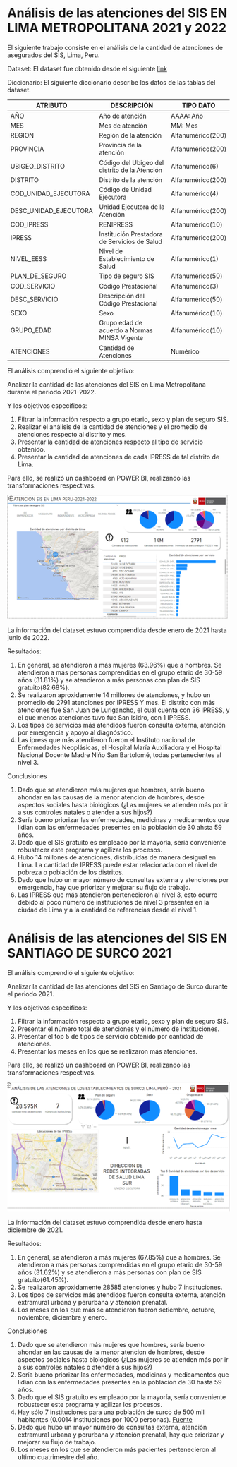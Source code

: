 # Análisis de las atenciones del SIS EN LIMA METROPOLITANA 2021 y 2022

El siguiente trabajo consiste en el análisis de la cantidad de atenciones de asegurados del SIS, Lima, Peru. 

Dataset:
El dataset fue obtenido desde el siguiente [link](https://www.datosabiertos.gob.pe/dataset/datos-de-atenciones-realizadas-las-asegurados-seguro-integral-de-salud-sis)

Diccionario:
El siguiente diccionario describe los datos de las tablas del dataset. 


| ATRIBUTO              	| DESCRIPCIÓN                                   	| TIPO DATO         	|
|-----------------------	|-----------------------------------------------	|-------------------	|
| AÑO                   	| Año de atención                               	| AAAA: Año         	|
| MES                   	| Mes de atención                               	| MM: Mes           	|
| REGION                	| Región de la atención                         	| Alfanumérico(200) 	|
| PROVINCIA             	| Provincia de la atención                      	| Alfanumérico(200) 	|
| UBIGEO_DISTRITO       	| Código del Ubigeo del distrito de la Atención 	| Alfanumérico(6)   	|
| DISTRITO              	| Distrito de la atención                       	| Alfanumérico(200) 	|
| COD_UNIDAD_EJECUTORA  	| Código de Unidad Ejecutora                    	| Alfanumérico(4)   	|
| DESC_UNIDAD_EJECUTORA 	| Unidad Ejecutora de la Atención               	| Alfanumérico(200) 	|
| COD_IPRESS            	| RENIPRESS                                     	| Alfanumérico(10)  	|
| IPRESS                	| Institución Prestadora de Servicios de Salud  	| Alfanumérico(200) 	|
| NIVEL_EESS            	| Nivel de Establecimiento de Salud             	| Alfanumérico(1)   	|
| PLAN_DE_SEGURO        	| Tipo de seguro SIS                            	| Alfanumérico(50)  	|
| COD_SERVICIO          	| Código Prestacional                           	| Alfanumérico(3)   	|
| DESC_SERVICIO         	| Descripción del Código Prestacional           	| Alfanumérico(50)  	|
| SEXO                  	| Sexo                                          	| Alfanumérico(10)  	|
| GRUPO_EDAD            	| Grupo edad de acuerdo a Normas MINSA Vigente  	| Alfanumérico(10)  	|
| ATENCIONES            	| Cantidad de Atenciones                        	| Numérico          	|

El análisis comprendió el siguiente objetivo:

Analizar la cantidad de las atenciones del SIS en Lima Metropolitana durante el periodo 2021-2022.

Y los objetivos específicos:

1. Filtrar la información respecto a grupo etario, sexo y plan de seguro SIS.
2. Realizar el análisis de la cantidad de atenciones y el promedio de atenciones respecto al distrito y mes.
3. Presentar la cantidad de atenciones respecto al tipo de servicio obtenido.
4. Presentar la cantidad de atenciones de cada IPRESS de tal distrito de Lima. 

Para ello, se realizó un dashboard en POWER BI, realizando las transformaciones respectivas.

<img title="DashboardSIS" alt="Alt text" src="dashboardsis.png">


La información del dataset estuvo comprendida desde enero de 2021 hasta junio de 2022.

Resultados:

1. En general, se atendieron a más mujeres (63.96%) que a hombres. Se atendieron a más personas comprendidas en el grupo etario de 30-59 años (31.81%) y se atendieron a más personas con plan de SIS gratuito(82.68%).
2. Se realizaron aproxidamente 14 millones de atenciones, y hubo un promedio de 2791 atenciones por IPRESS Y mes. El distrito con más atenciones fue San Juan de Lurigancho, el cual cuenta con 36 IPRESS, y el que menos atenciones tuvo fue San Isidro, con 1 IPRESS.
3. Los tipos de servicios más atendidos fueron consulta externa, atención por emergencia y apoyo al diagnóstico.
4. Las ipress que más atendieron fueron el Instituto nacional de Enfermedades Neoplásicas, el Hospital María Auxiliadora y el Hospital Nacional Docente Madre Niño San Bartolomé, todas pertenecientes al nivel 3. 

Conclusiones

1. Dado que se atendieron más mujeres que hombres, sería bueno ahondar en las causas de la menor atencion de hombres, desde aspectos sociales hasta biológicos (¿Las mujeres se atienden más por ir a sus controles natales o atender a sus hijos?)
2. Sería bueno priorizar las enfermedades, medicinas y medicamentos que lidian con las enfermedades presentes en la población de 30 ahsta 59 años. 
3. Dado que el SIS gratuito es empleado por la mayoría, sería conveniente robustecer este programa y agilizar los procesos.
4. Hubo 14 millones de atenciones, distribuidas de manera desigual en Lima. La cantidad de IPRESS puede estar relacionada con el nivel de pobreza o población de los distritos.
5. Dado que hubo un mayor número de consultas externa y atenciones por emergencia, hay que priorizar y mejorar su flujo de trabajo.
6. Las IPRESS que más atendieron pertenecieron al nivel 3, esto ocurre debido al poco número de instituciones de nivel 3 presentes en la ciudad de Lima y a la cantidad de referencias desde el nivel 1.

# Análisis de las atenciones del SIS EN SANTIAGO DE SURCO 2021

El análisis comprendió el siguiente objetivo:

Analizar la cantidad de las atenciones del SIS en Santiago de Surco durante el periodo 2021.

Y los objetivos específicos:

1. Filtrar la información respecto a grupo etario, sexo y plan de seguro SIS.
2. Presentar el número total de atenciones y el número de instituciones.
3. Presentar el top 5 de tipos de servicio obtenido por cantidad de atenciones.
4. Presentar los meses en los que se realizaron más atenciones. 

Para ello, se realizó un dashboard en POWER BI, realizando las transformaciones respectivas.

<img title="DashboardSISsurco" alt="Alt text" src="dashboardsissurco.png">


La información del dataset estuvo comprendida desde enero hasta diciembre de 2021.

Resultados:

1. En general, se atendieron a más mujeres (67.85%) que a hombres. Se atendieron a más personas comprendidas en el grupo etario de 30-59 años (31.62%) y se atendieron a más personas con plan de SIS gratuito(61.45%).
2. Se realizaron aproxidamente 28585 atenciones y hubo 7 instituciones. 
3. Los tipos de servicios más atendidos fueron consulta externa, atención extramural urbana y perurbana y atención prenatal.
4. Los meses en los que más se atendieron fueron setiembre, octubre, noviembre, diciembre y enero. 

Conclusiones

1. Dado que se atendieron más mujeres que hombres, sería bueno ahondar en las causas de la menor atencion de hombres, desde aspectos sociales hasta biológicos (¿Las mujeres se atienden más por ir a sus controles natales o atender a sus hijos?)
2. Sería bueno priorizar las enfermedades, medicinas y medicamentos que lidian con las enfermedades presentes en la población de 30 hasta 59 años. 
3. Dado que el SIS gratuito es empleado por la mayoría, sería conveniente robustecer este programa y agilizar los procesos.
4. Hay sólo 7 instituciones para una población de surco de 500 mil habitantes (0.0014 instituciones por 1000 personas). [Fuente](https://declara.jne.gob.pe/ASSETS/PLANGOBIERNO/FILEPLANGOBIERNO/4246.pdf)
5. Dado que hubo un mayor número de consultas externa, atención extramural urbana y perurbana y atención prenatal, hay que priorizar y mejorar su flujo de trabajo.
6. Los meses en los que se atendieron más pacientes pertenecieron al ultimo cuatrimestre del año. 



